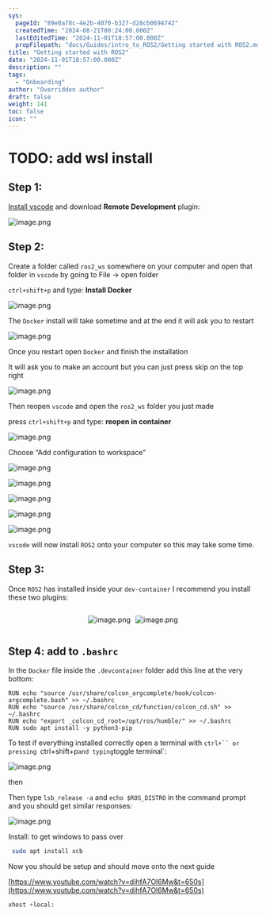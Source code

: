 ```yaml
---
sys:
  pageId: "89e0a78c-4e2b-4070-b327-d28cb0694742"
  createdTime: "2024-08-21T00:24:00.000Z"
  lastEditedTime: "2024-11-01T18:57:00.000Z"
  propFilepath: "docs/Guides/intro_to_ROS2/Getting started with ROS2.md"
title: "Getting started with ROS2"
date: "2024-11-01T18:57:00.000Z"
description: ""
tags:
  - "Onboarding"
author: "Overridden author"
draft: false
weight: 141
toc: false
icon: ""
---
```


# TODO: add wsl install

## Step 1:

[Install vscode](https://code.visualstudio.com/download) and download **Remote Development** plugin:

![image.png](https://prod-files-secure.s3.us-west-2.amazonaws.com/d518164a-d88e-44d1-a4ee-3adb3bd8bce0/efb52993-1881-4a40-b95e-6f020334f022/image.png?X-Amz-Algorithm=AWS4-HMAC-SHA256&X-Amz-Content-Sha256=UNSIGNED-PAYLOAD&X-Amz-Credential=ASIAZI2LB46676AOFYMM%2F20250303%2Fus-west-2%2Fs3%2Faws4_request&X-Amz-Date=20250303T081204Z&X-Amz-Expires=3600&X-Amz-Security-Token=IQoJb3JpZ2luX2VjEJf%2F%2F%2F%2F%2F%2F%2F%2F%2F%2FwEaCXVzLXdlc3QtMiJHMEUCIQCHxOS3X3OPRhvSf4V5kPk8vtHsmzXFFhf96PBIuEC7nAIgNwCzIPHLmZTzwkGFO3OIVygI%2FDBs4U6hUJYmVTYQLVAqiAQI0P%2F%2F%2F%2F%2F%2F%2F%2F%2F%2FARAAGgw2Mzc0MjMxODM4MDUiDE0UllZ80q6iOpdBMyrcA3BZc5lh3i84%2FN3QBqmgFk%2BwyD1F%2Bjocef0F%2FlBmab4thGI0ZDXxk2FAwcUkNRiiotjlNS3D18bUhsEDAdbisyLYdx4IVTjjgk0UrRZ5sFeld0Y%2FYXg13TgeWjlqPTUPW%2FE%2F9UTN6CXPZZU4PXpetHxKd8totFuDyI5PvZB%2FY5%2BPy5T11ZgXUuniSJD1NB7Wq%2BcCo75tUZkpoQYendUGJlHrYV8x9zuWPJrhazIJdrv8aHVDn%2FKjTKxx9u6fIb0cKoP1hAeqHACTmALDxau5nE13RTsbvTdaPVQJm0DDerRSFhi0g%2F%2BjAluZkXKMOWBSgadUr3MXdfjefeEnnq1gJdAgi0Ia6q88DPmiNCTPs7AQ%2FMQADJ1Wa48CLo3wON%2Fj%2F3ST93ua1Ef%2BS6l9XeMtHmPEu8Fe8EIZG%2BDUePsLQhYYexkf9%2FV5pQJIE3FW6JTvVLjZURL99Y94I5veZV7UbxPqLozac5X0vz9tvyd3lSbzA%2BclHjKzx24gje6dJ%2FVQMf2llFXqSORczDXR71%2B2Jfz0bk9UvnevNlOt0ffi4iTlbBQvc8JEpCgPxcVKOJuR1%2FTPoKqc1EJK5KH%2BNnzEj7IWRrpoKRp9fyK3l7G2%2ByXBhLSn3Ho62%2FodzChfMI6Xlb4GOqUBzZHcoE5d8HT11H0rUyLRZgkNgWDFWcCD7weKKVYRQs%2FuaprUpVb152%2FpAs7FObvBdDfxAG2brNIn%2Baz8LW6e1Z8WOJ%2FcsU4b8Ls%2FvvEQfcKimwyXUkTV89WtYKCaziUJx8st5qjaS%2BYBrshkbq%2BfFRQ1ay5ph5mOHc5MGdtK7tZYbDmnXBXyOFQ35P6q9BgTCPsZLqN7zISzh05qoLl7Bo2dIp%2Bs&X-Amz-Signature=49d72f3f4198f56a71917885a6cace1190241cf16dcd261b1b40cdd82e111a52&X-Amz-SignedHeaders=host&x-id=GetObject)

## Step 2:

Create a folder called `ros2_ws` somewhere on your computer and open that folder in `vscode` by going to File → open folder 

`ctrl+shift+p` and type: **Install Docker**

![image.png](https://prod-files-secure.s3.us-west-2.amazonaws.com/d518164a-d88e-44d1-a4ee-3adb3bd8bce0/2269dc0e-1cd5-47ff-bceb-c04ad9b2eab0/image.png?X-Amz-Algorithm=AWS4-HMAC-SHA256&X-Amz-Content-Sha256=UNSIGNED-PAYLOAD&X-Amz-Credential=ASIAZI2LB46676AOFYMM%2F20250303%2Fus-west-2%2Fs3%2Faws4_request&X-Amz-Date=20250303T081204Z&X-Amz-Expires=3600&X-Amz-Security-Token=IQoJb3JpZ2luX2VjEJf%2F%2F%2F%2F%2F%2F%2F%2F%2F%2FwEaCXVzLXdlc3QtMiJHMEUCIQCHxOS3X3OPRhvSf4V5kPk8vtHsmzXFFhf96PBIuEC7nAIgNwCzIPHLmZTzwkGFO3OIVygI%2FDBs4U6hUJYmVTYQLVAqiAQI0P%2F%2F%2F%2F%2F%2F%2F%2F%2F%2FARAAGgw2Mzc0MjMxODM4MDUiDE0UllZ80q6iOpdBMyrcA3BZc5lh3i84%2FN3QBqmgFk%2BwyD1F%2Bjocef0F%2FlBmab4thGI0ZDXxk2FAwcUkNRiiotjlNS3D18bUhsEDAdbisyLYdx4IVTjjgk0UrRZ5sFeld0Y%2FYXg13TgeWjlqPTUPW%2FE%2F9UTN6CXPZZU4PXpetHxKd8totFuDyI5PvZB%2FY5%2BPy5T11ZgXUuniSJD1NB7Wq%2BcCo75tUZkpoQYendUGJlHrYV8x9zuWPJrhazIJdrv8aHVDn%2FKjTKxx9u6fIb0cKoP1hAeqHACTmALDxau5nE13RTsbvTdaPVQJm0DDerRSFhi0g%2F%2BjAluZkXKMOWBSgadUr3MXdfjefeEnnq1gJdAgi0Ia6q88DPmiNCTPs7AQ%2FMQADJ1Wa48CLo3wON%2Fj%2F3ST93ua1Ef%2BS6l9XeMtHmPEu8Fe8EIZG%2BDUePsLQhYYexkf9%2FV5pQJIE3FW6JTvVLjZURL99Y94I5veZV7UbxPqLozac5X0vz9tvyd3lSbzA%2BclHjKzx24gje6dJ%2FVQMf2llFXqSORczDXR71%2B2Jfz0bk9UvnevNlOt0ffi4iTlbBQvc8JEpCgPxcVKOJuR1%2FTPoKqc1EJK5KH%2BNnzEj7IWRrpoKRp9fyK3l7G2%2ByXBhLSn3Ho62%2FodzChfMI6Xlb4GOqUBzZHcoE5d8HT11H0rUyLRZgkNgWDFWcCD7weKKVYRQs%2FuaprUpVb152%2FpAs7FObvBdDfxAG2brNIn%2Baz8LW6e1Z8WOJ%2FcsU4b8Ls%2FvvEQfcKimwyXUkTV89WtYKCaziUJx8st5qjaS%2BYBrshkbq%2BfFRQ1ay5ph5mOHc5MGdtK7tZYbDmnXBXyOFQ35P6q9BgTCPsZLqN7zISzh05qoLl7Bo2dIp%2Bs&X-Amz-Signature=514081a649d7da13ddf7aa83fd135bdcf742582d99890f69195057f6c34104a0&X-Amz-SignedHeaders=host&x-id=GetObject)

The `Docker` install will take sometime and at the end it will ask you to restart

![image.png](https://prod-files-secure.s3.us-west-2.amazonaws.com/d518164a-d88e-44d1-a4ee-3adb3bd8bce0/ed233f78-be33-4b1f-b89c-9c346c0e961e/image.png?X-Amz-Algorithm=AWS4-HMAC-SHA256&X-Amz-Content-Sha256=UNSIGNED-PAYLOAD&X-Amz-Credential=ASIAZI2LB46676AOFYMM%2F20250303%2Fus-west-2%2Fs3%2Faws4_request&X-Amz-Date=20250303T081204Z&X-Amz-Expires=3600&X-Amz-Security-Token=IQoJb3JpZ2luX2VjEJf%2F%2F%2F%2F%2F%2F%2F%2F%2F%2FwEaCXVzLXdlc3QtMiJHMEUCIQCHxOS3X3OPRhvSf4V5kPk8vtHsmzXFFhf96PBIuEC7nAIgNwCzIPHLmZTzwkGFO3OIVygI%2FDBs4U6hUJYmVTYQLVAqiAQI0P%2F%2F%2F%2F%2F%2F%2F%2F%2F%2FARAAGgw2Mzc0MjMxODM4MDUiDE0UllZ80q6iOpdBMyrcA3BZc5lh3i84%2FN3QBqmgFk%2BwyD1F%2Bjocef0F%2FlBmab4thGI0ZDXxk2FAwcUkNRiiotjlNS3D18bUhsEDAdbisyLYdx4IVTjjgk0UrRZ5sFeld0Y%2FYXg13TgeWjlqPTUPW%2FE%2F9UTN6CXPZZU4PXpetHxKd8totFuDyI5PvZB%2FY5%2BPy5T11ZgXUuniSJD1NB7Wq%2BcCo75tUZkpoQYendUGJlHrYV8x9zuWPJrhazIJdrv8aHVDn%2FKjTKxx9u6fIb0cKoP1hAeqHACTmALDxau5nE13RTsbvTdaPVQJm0DDerRSFhi0g%2F%2BjAluZkXKMOWBSgadUr3MXdfjefeEnnq1gJdAgi0Ia6q88DPmiNCTPs7AQ%2FMQADJ1Wa48CLo3wON%2Fj%2F3ST93ua1Ef%2BS6l9XeMtHmPEu8Fe8EIZG%2BDUePsLQhYYexkf9%2FV5pQJIE3FW6JTvVLjZURL99Y94I5veZV7UbxPqLozac5X0vz9tvyd3lSbzA%2BclHjKzx24gje6dJ%2FVQMf2llFXqSORczDXR71%2B2Jfz0bk9UvnevNlOt0ffi4iTlbBQvc8JEpCgPxcVKOJuR1%2FTPoKqc1EJK5KH%2BNnzEj7IWRrpoKRp9fyK3l7G2%2ByXBhLSn3Ho62%2FodzChfMI6Xlb4GOqUBzZHcoE5d8HT11H0rUyLRZgkNgWDFWcCD7weKKVYRQs%2FuaprUpVb152%2FpAs7FObvBdDfxAG2brNIn%2Baz8LW6e1Z8WOJ%2FcsU4b8Ls%2FvvEQfcKimwyXUkTV89WtYKCaziUJx8st5qjaS%2BYBrshkbq%2BfFRQ1ay5ph5mOHc5MGdtK7tZYbDmnXBXyOFQ35P6q9BgTCPsZLqN7zISzh05qoLl7Bo2dIp%2Bs&X-Amz-Signature=94f06f2e3c9c3d6f9a2e550b4685f41511936fafcf27d958527c8c743f40eb73&X-Amz-SignedHeaders=host&x-id=GetObject)

Once you restart open `Docker` and finish the installation

It will ask you to make an account but you can just press skip on the top right

![image.png](https://prod-files-secure.s3.us-west-2.amazonaws.com/d518164a-d88e-44d1-a4ee-3adb3bd8bce0/21010ad9-1659-4fd9-9f59-9932a09b2a3d/image.png?X-Amz-Algorithm=AWS4-HMAC-SHA256&X-Amz-Content-Sha256=UNSIGNED-PAYLOAD&X-Amz-Credential=ASIAZI2LB46676AOFYMM%2F20250303%2Fus-west-2%2Fs3%2Faws4_request&X-Amz-Date=20250303T081204Z&X-Amz-Expires=3600&X-Amz-Security-Token=IQoJb3JpZ2luX2VjEJf%2F%2F%2F%2F%2F%2F%2F%2F%2F%2FwEaCXVzLXdlc3QtMiJHMEUCIQCHxOS3X3OPRhvSf4V5kPk8vtHsmzXFFhf96PBIuEC7nAIgNwCzIPHLmZTzwkGFO3OIVygI%2FDBs4U6hUJYmVTYQLVAqiAQI0P%2F%2F%2F%2F%2F%2F%2F%2F%2F%2FARAAGgw2Mzc0MjMxODM4MDUiDE0UllZ80q6iOpdBMyrcA3BZc5lh3i84%2FN3QBqmgFk%2BwyD1F%2Bjocef0F%2FlBmab4thGI0ZDXxk2FAwcUkNRiiotjlNS3D18bUhsEDAdbisyLYdx4IVTjjgk0UrRZ5sFeld0Y%2FYXg13TgeWjlqPTUPW%2FE%2F9UTN6CXPZZU4PXpetHxKd8totFuDyI5PvZB%2FY5%2BPy5T11ZgXUuniSJD1NB7Wq%2BcCo75tUZkpoQYendUGJlHrYV8x9zuWPJrhazIJdrv8aHVDn%2FKjTKxx9u6fIb0cKoP1hAeqHACTmALDxau5nE13RTsbvTdaPVQJm0DDerRSFhi0g%2F%2BjAluZkXKMOWBSgadUr3MXdfjefeEnnq1gJdAgi0Ia6q88DPmiNCTPs7AQ%2FMQADJ1Wa48CLo3wON%2Fj%2F3ST93ua1Ef%2BS6l9XeMtHmPEu8Fe8EIZG%2BDUePsLQhYYexkf9%2FV5pQJIE3FW6JTvVLjZURL99Y94I5veZV7UbxPqLozac5X0vz9tvyd3lSbzA%2BclHjKzx24gje6dJ%2FVQMf2llFXqSORczDXR71%2B2Jfz0bk9UvnevNlOt0ffi4iTlbBQvc8JEpCgPxcVKOJuR1%2FTPoKqc1EJK5KH%2BNnzEj7IWRrpoKRp9fyK3l7G2%2ByXBhLSn3Ho62%2FodzChfMI6Xlb4GOqUBzZHcoE5d8HT11H0rUyLRZgkNgWDFWcCD7weKKVYRQs%2FuaprUpVb152%2FpAs7FObvBdDfxAG2brNIn%2Baz8LW6e1Z8WOJ%2FcsU4b8Ls%2FvvEQfcKimwyXUkTV89WtYKCaziUJx8st5qjaS%2BYBrshkbq%2BfFRQ1ay5ph5mOHc5MGdtK7tZYbDmnXBXyOFQ35P6q9BgTCPsZLqN7zISzh05qoLl7Bo2dIp%2Bs&X-Amz-Signature=35ac1df5fe263597b82556d4665412415d12aedc8eaeedfec62e6f4695d5ff39&X-Amz-SignedHeaders=host&x-id=GetObject)

Then reopen `vscode` and open the `ros2_ws` folder you just made

press `ctrl+shift+p` and type: **reopen in container**

![image.png](https://prod-files-secure.s3.us-west-2.amazonaws.com/d518164a-d88e-44d1-a4ee-3adb3bd8bce0/4e93b8c2-41ad-488c-8095-c74205196118/image.png?X-Amz-Algorithm=AWS4-HMAC-SHA256&X-Amz-Content-Sha256=UNSIGNED-PAYLOAD&X-Amz-Credential=ASIAZI2LB46676AOFYMM%2F20250303%2Fus-west-2%2Fs3%2Faws4_request&X-Amz-Date=20250303T081204Z&X-Amz-Expires=3600&X-Amz-Security-Token=IQoJb3JpZ2luX2VjEJf%2F%2F%2F%2F%2F%2F%2F%2F%2F%2FwEaCXVzLXdlc3QtMiJHMEUCIQCHxOS3X3OPRhvSf4V5kPk8vtHsmzXFFhf96PBIuEC7nAIgNwCzIPHLmZTzwkGFO3OIVygI%2FDBs4U6hUJYmVTYQLVAqiAQI0P%2F%2F%2F%2F%2F%2F%2F%2F%2F%2FARAAGgw2Mzc0MjMxODM4MDUiDE0UllZ80q6iOpdBMyrcA3BZc5lh3i84%2FN3QBqmgFk%2BwyD1F%2Bjocef0F%2FlBmab4thGI0ZDXxk2FAwcUkNRiiotjlNS3D18bUhsEDAdbisyLYdx4IVTjjgk0UrRZ5sFeld0Y%2FYXg13TgeWjlqPTUPW%2FE%2F9UTN6CXPZZU4PXpetHxKd8totFuDyI5PvZB%2FY5%2BPy5T11ZgXUuniSJD1NB7Wq%2BcCo75tUZkpoQYendUGJlHrYV8x9zuWPJrhazIJdrv8aHVDn%2FKjTKxx9u6fIb0cKoP1hAeqHACTmALDxau5nE13RTsbvTdaPVQJm0DDerRSFhi0g%2F%2BjAluZkXKMOWBSgadUr3MXdfjefeEnnq1gJdAgi0Ia6q88DPmiNCTPs7AQ%2FMQADJ1Wa48CLo3wON%2Fj%2F3ST93ua1Ef%2BS6l9XeMtHmPEu8Fe8EIZG%2BDUePsLQhYYexkf9%2FV5pQJIE3FW6JTvVLjZURL99Y94I5veZV7UbxPqLozac5X0vz9tvyd3lSbzA%2BclHjKzx24gje6dJ%2FVQMf2llFXqSORczDXR71%2B2Jfz0bk9UvnevNlOt0ffi4iTlbBQvc8JEpCgPxcVKOJuR1%2FTPoKqc1EJK5KH%2BNnzEj7IWRrpoKRp9fyK3l7G2%2ByXBhLSn3Ho62%2FodzChfMI6Xlb4GOqUBzZHcoE5d8HT11H0rUyLRZgkNgWDFWcCD7weKKVYRQs%2FuaprUpVb152%2FpAs7FObvBdDfxAG2brNIn%2Baz8LW6e1Z8WOJ%2FcsU4b8Ls%2FvvEQfcKimwyXUkTV89WtYKCaziUJx8st5qjaS%2BYBrshkbq%2BfFRQ1ay5ph5mOHc5MGdtK7tZYbDmnXBXyOFQ35P6q9BgTCPsZLqN7zISzh05qoLl7Bo2dIp%2Bs&X-Amz-Signature=3d7d555c29e3be97de6fee42acb121976646b6caa09fe4a2e6be5f835f17b5f2&X-Amz-SignedHeaders=host&x-id=GetObject)

Choose “Add configuration to workspace”

![image.png](https://prod-files-secure.s3.us-west-2.amazonaws.com/d518164a-d88e-44d1-a4ee-3adb3bd8bce0/9560b282-5060-4989-ba37-97e7b2c22476/image.png?X-Amz-Algorithm=AWS4-HMAC-SHA256&X-Amz-Content-Sha256=UNSIGNED-PAYLOAD&X-Amz-Credential=ASIAZI2LB46676AOFYMM%2F20250303%2Fus-west-2%2Fs3%2Faws4_request&X-Amz-Date=20250303T081204Z&X-Amz-Expires=3600&X-Amz-Security-Token=IQoJb3JpZ2luX2VjEJf%2F%2F%2F%2F%2F%2F%2F%2F%2F%2FwEaCXVzLXdlc3QtMiJHMEUCIQCHxOS3X3OPRhvSf4V5kPk8vtHsmzXFFhf96PBIuEC7nAIgNwCzIPHLmZTzwkGFO3OIVygI%2FDBs4U6hUJYmVTYQLVAqiAQI0P%2F%2F%2F%2F%2F%2F%2F%2F%2F%2FARAAGgw2Mzc0MjMxODM4MDUiDE0UllZ80q6iOpdBMyrcA3BZc5lh3i84%2FN3QBqmgFk%2BwyD1F%2Bjocef0F%2FlBmab4thGI0ZDXxk2FAwcUkNRiiotjlNS3D18bUhsEDAdbisyLYdx4IVTjjgk0UrRZ5sFeld0Y%2FYXg13TgeWjlqPTUPW%2FE%2F9UTN6CXPZZU4PXpetHxKd8totFuDyI5PvZB%2FY5%2BPy5T11ZgXUuniSJD1NB7Wq%2BcCo75tUZkpoQYendUGJlHrYV8x9zuWPJrhazIJdrv8aHVDn%2FKjTKxx9u6fIb0cKoP1hAeqHACTmALDxau5nE13RTsbvTdaPVQJm0DDerRSFhi0g%2F%2BjAluZkXKMOWBSgadUr3MXdfjefeEnnq1gJdAgi0Ia6q88DPmiNCTPs7AQ%2FMQADJ1Wa48CLo3wON%2Fj%2F3ST93ua1Ef%2BS6l9XeMtHmPEu8Fe8EIZG%2BDUePsLQhYYexkf9%2FV5pQJIE3FW6JTvVLjZURL99Y94I5veZV7UbxPqLozac5X0vz9tvyd3lSbzA%2BclHjKzx24gje6dJ%2FVQMf2llFXqSORczDXR71%2B2Jfz0bk9UvnevNlOt0ffi4iTlbBQvc8JEpCgPxcVKOJuR1%2FTPoKqc1EJK5KH%2BNnzEj7IWRrpoKRp9fyK3l7G2%2ByXBhLSn3Ho62%2FodzChfMI6Xlb4GOqUBzZHcoE5d8HT11H0rUyLRZgkNgWDFWcCD7weKKVYRQs%2FuaprUpVb152%2FpAs7FObvBdDfxAG2brNIn%2Baz8LW6e1Z8WOJ%2FcsU4b8Ls%2FvvEQfcKimwyXUkTV89WtYKCaziUJx8st5qjaS%2BYBrshkbq%2BfFRQ1ay5ph5mOHc5MGdtK7tZYbDmnXBXyOFQ35P6q9BgTCPsZLqN7zISzh05qoLl7Bo2dIp%2Bs&X-Amz-Signature=540828bbb0c4ceb544fcaef81a18d6e5db41e6ff35138001459bb5ef78cedb1d&X-Amz-SignedHeaders=host&x-id=GetObject)

![image.png](https://prod-files-secure.s3.us-west-2.amazonaws.com/d518164a-d88e-44d1-a4ee-3adb3bd8bce0/2ee63f81-886b-48e8-a553-dc6e5eac99e4/image.png?X-Amz-Algorithm=AWS4-HMAC-SHA256&X-Amz-Content-Sha256=UNSIGNED-PAYLOAD&X-Amz-Credential=ASIAZI2LB46676AOFYMM%2F20250303%2Fus-west-2%2Fs3%2Faws4_request&X-Amz-Date=20250303T081204Z&X-Amz-Expires=3600&X-Amz-Security-Token=IQoJb3JpZ2luX2VjEJf%2F%2F%2F%2F%2F%2F%2F%2F%2F%2FwEaCXVzLXdlc3QtMiJHMEUCIQCHxOS3X3OPRhvSf4V5kPk8vtHsmzXFFhf96PBIuEC7nAIgNwCzIPHLmZTzwkGFO3OIVygI%2FDBs4U6hUJYmVTYQLVAqiAQI0P%2F%2F%2F%2F%2F%2F%2F%2F%2F%2FARAAGgw2Mzc0MjMxODM4MDUiDE0UllZ80q6iOpdBMyrcA3BZc5lh3i84%2FN3QBqmgFk%2BwyD1F%2Bjocef0F%2FlBmab4thGI0ZDXxk2FAwcUkNRiiotjlNS3D18bUhsEDAdbisyLYdx4IVTjjgk0UrRZ5sFeld0Y%2FYXg13TgeWjlqPTUPW%2FE%2F9UTN6CXPZZU4PXpetHxKd8totFuDyI5PvZB%2FY5%2BPy5T11ZgXUuniSJD1NB7Wq%2BcCo75tUZkpoQYendUGJlHrYV8x9zuWPJrhazIJdrv8aHVDn%2FKjTKxx9u6fIb0cKoP1hAeqHACTmALDxau5nE13RTsbvTdaPVQJm0DDerRSFhi0g%2F%2BjAluZkXKMOWBSgadUr3MXdfjefeEnnq1gJdAgi0Ia6q88DPmiNCTPs7AQ%2FMQADJ1Wa48CLo3wON%2Fj%2F3ST93ua1Ef%2BS6l9XeMtHmPEu8Fe8EIZG%2BDUePsLQhYYexkf9%2FV5pQJIE3FW6JTvVLjZURL99Y94I5veZV7UbxPqLozac5X0vz9tvyd3lSbzA%2BclHjKzx24gje6dJ%2FVQMf2llFXqSORczDXR71%2B2Jfz0bk9UvnevNlOt0ffi4iTlbBQvc8JEpCgPxcVKOJuR1%2FTPoKqc1EJK5KH%2BNnzEj7IWRrpoKRp9fyK3l7G2%2ByXBhLSn3Ho62%2FodzChfMI6Xlb4GOqUBzZHcoE5d8HT11H0rUyLRZgkNgWDFWcCD7weKKVYRQs%2FuaprUpVb152%2FpAs7FObvBdDfxAG2brNIn%2Baz8LW6e1Z8WOJ%2FcsU4b8Ls%2FvvEQfcKimwyXUkTV89WtYKCaziUJx8st5qjaS%2BYBrshkbq%2BfFRQ1ay5ph5mOHc5MGdtK7tZYbDmnXBXyOFQ35P6q9BgTCPsZLqN7zISzh05qoLl7Bo2dIp%2Bs&X-Amz-Signature=01c3029255a051decd3951aa0348b6d51b35806fb9d769228ca0bdfc7e95af6f&X-Amz-SignedHeaders=host&x-id=GetObject)

![image.png](https://prod-files-secure.s3.us-west-2.amazonaws.com/d518164a-d88e-44d1-a4ee-3adb3bd8bce0/ae1580b2-b048-407e-aed9-b584224a7a04/image.png?X-Amz-Algorithm=AWS4-HMAC-SHA256&X-Amz-Content-Sha256=UNSIGNED-PAYLOAD&X-Amz-Credential=ASIAZI2LB46676AOFYMM%2F20250303%2Fus-west-2%2Fs3%2Faws4_request&X-Amz-Date=20250303T081204Z&X-Amz-Expires=3600&X-Amz-Security-Token=IQoJb3JpZ2luX2VjEJf%2F%2F%2F%2F%2F%2F%2F%2F%2F%2FwEaCXVzLXdlc3QtMiJHMEUCIQCHxOS3X3OPRhvSf4V5kPk8vtHsmzXFFhf96PBIuEC7nAIgNwCzIPHLmZTzwkGFO3OIVygI%2FDBs4U6hUJYmVTYQLVAqiAQI0P%2F%2F%2F%2F%2F%2F%2F%2F%2F%2FARAAGgw2Mzc0MjMxODM4MDUiDE0UllZ80q6iOpdBMyrcA3BZc5lh3i84%2FN3QBqmgFk%2BwyD1F%2Bjocef0F%2FlBmab4thGI0ZDXxk2FAwcUkNRiiotjlNS3D18bUhsEDAdbisyLYdx4IVTjjgk0UrRZ5sFeld0Y%2FYXg13TgeWjlqPTUPW%2FE%2F9UTN6CXPZZU4PXpetHxKd8totFuDyI5PvZB%2FY5%2BPy5T11ZgXUuniSJD1NB7Wq%2BcCo75tUZkpoQYendUGJlHrYV8x9zuWPJrhazIJdrv8aHVDn%2FKjTKxx9u6fIb0cKoP1hAeqHACTmALDxau5nE13RTsbvTdaPVQJm0DDerRSFhi0g%2F%2BjAluZkXKMOWBSgadUr3MXdfjefeEnnq1gJdAgi0Ia6q88DPmiNCTPs7AQ%2FMQADJ1Wa48CLo3wON%2Fj%2F3ST93ua1Ef%2BS6l9XeMtHmPEu8Fe8EIZG%2BDUePsLQhYYexkf9%2FV5pQJIE3FW6JTvVLjZURL99Y94I5veZV7UbxPqLozac5X0vz9tvyd3lSbzA%2BclHjKzx24gje6dJ%2FVQMf2llFXqSORczDXR71%2B2Jfz0bk9UvnevNlOt0ffi4iTlbBQvc8JEpCgPxcVKOJuR1%2FTPoKqc1EJK5KH%2BNnzEj7IWRrpoKRp9fyK3l7G2%2ByXBhLSn3Ho62%2FodzChfMI6Xlb4GOqUBzZHcoE5d8HT11H0rUyLRZgkNgWDFWcCD7weKKVYRQs%2FuaprUpVb152%2FpAs7FObvBdDfxAG2brNIn%2Baz8LW6e1Z8WOJ%2FcsU4b8Ls%2FvvEQfcKimwyXUkTV89WtYKCaziUJx8st5qjaS%2BYBrshkbq%2BfFRQ1ay5ph5mOHc5MGdtK7tZYbDmnXBXyOFQ35P6q9BgTCPsZLqN7zISzh05qoLl7Bo2dIp%2Bs&X-Amz-Signature=8d7a387fc49775589ff54c2395644564571ab4aa05f3f085006de191d2dc5fb7&X-Amz-SignedHeaders=host&x-id=GetObject)

![image.png](https://prod-files-secure.s3.us-west-2.amazonaws.com/d518164a-d88e-44d1-a4ee-3adb3bd8bce0/53255b28-f75e-430f-b9e3-c0ac8577e42b/image.png?X-Amz-Algorithm=AWS4-HMAC-SHA256&X-Amz-Content-Sha256=UNSIGNED-PAYLOAD&X-Amz-Credential=ASIAZI2LB46676AOFYMM%2F20250303%2Fus-west-2%2Fs3%2Faws4_request&X-Amz-Date=20250303T081204Z&X-Amz-Expires=3600&X-Amz-Security-Token=IQoJb3JpZ2luX2VjEJf%2F%2F%2F%2F%2F%2F%2F%2F%2F%2FwEaCXVzLXdlc3QtMiJHMEUCIQCHxOS3X3OPRhvSf4V5kPk8vtHsmzXFFhf96PBIuEC7nAIgNwCzIPHLmZTzwkGFO3OIVygI%2FDBs4U6hUJYmVTYQLVAqiAQI0P%2F%2F%2F%2F%2F%2F%2F%2F%2F%2FARAAGgw2Mzc0MjMxODM4MDUiDE0UllZ80q6iOpdBMyrcA3BZc5lh3i84%2FN3QBqmgFk%2BwyD1F%2Bjocef0F%2FlBmab4thGI0ZDXxk2FAwcUkNRiiotjlNS3D18bUhsEDAdbisyLYdx4IVTjjgk0UrRZ5sFeld0Y%2FYXg13TgeWjlqPTUPW%2FE%2F9UTN6CXPZZU4PXpetHxKd8totFuDyI5PvZB%2FY5%2BPy5T11ZgXUuniSJD1NB7Wq%2BcCo75tUZkpoQYendUGJlHrYV8x9zuWPJrhazIJdrv8aHVDn%2FKjTKxx9u6fIb0cKoP1hAeqHACTmALDxau5nE13RTsbvTdaPVQJm0DDerRSFhi0g%2F%2BjAluZkXKMOWBSgadUr3MXdfjefeEnnq1gJdAgi0Ia6q88DPmiNCTPs7AQ%2FMQADJ1Wa48CLo3wON%2Fj%2F3ST93ua1Ef%2BS6l9XeMtHmPEu8Fe8EIZG%2BDUePsLQhYYexkf9%2FV5pQJIE3FW6JTvVLjZURL99Y94I5veZV7UbxPqLozac5X0vz9tvyd3lSbzA%2BclHjKzx24gje6dJ%2FVQMf2llFXqSORczDXR71%2B2Jfz0bk9UvnevNlOt0ffi4iTlbBQvc8JEpCgPxcVKOJuR1%2FTPoKqc1EJK5KH%2BNnzEj7IWRrpoKRp9fyK3l7G2%2ByXBhLSn3Ho62%2FodzChfMI6Xlb4GOqUBzZHcoE5d8HT11H0rUyLRZgkNgWDFWcCD7weKKVYRQs%2FuaprUpVb152%2FpAs7FObvBdDfxAG2brNIn%2Baz8LW6e1Z8WOJ%2FcsU4b8Ls%2FvvEQfcKimwyXUkTV89WtYKCaziUJx8st5qjaS%2BYBrshkbq%2BfFRQ1ay5ph5mOHc5MGdtK7tZYbDmnXBXyOFQ35P6q9BgTCPsZLqN7zISzh05qoLl7Bo2dIp%2Bs&X-Amz-Signature=f2ab0aeef7ae58788c8f6f42988ab2b994d0cb3080988b9d3f08028931426cfc&X-Amz-SignedHeaders=host&x-id=GetObject)

![image.png](https://prod-files-secure.s3.us-west-2.amazonaws.com/d518164a-d88e-44d1-a4ee-3adb3bd8bce0/7c562767-5af9-4ffb-97d1-327bcdf4ee00/image.png?X-Amz-Algorithm=AWS4-HMAC-SHA256&X-Amz-Content-Sha256=UNSIGNED-PAYLOAD&X-Amz-Credential=ASIAZI2LB46676AOFYMM%2F20250303%2Fus-west-2%2Fs3%2Faws4_request&X-Amz-Date=20250303T081204Z&X-Amz-Expires=3600&X-Amz-Security-Token=IQoJb3JpZ2luX2VjEJf%2F%2F%2F%2F%2F%2F%2F%2F%2F%2FwEaCXVzLXdlc3QtMiJHMEUCIQCHxOS3X3OPRhvSf4V5kPk8vtHsmzXFFhf96PBIuEC7nAIgNwCzIPHLmZTzwkGFO3OIVygI%2FDBs4U6hUJYmVTYQLVAqiAQI0P%2F%2F%2F%2F%2F%2F%2F%2F%2F%2FARAAGgw2Mzc0MjMxODM4MDUiDE0UllZ80q6iOpdBMyrcA3BZc5lh3i84%2FN3QBqmgFk%2BwyD1F%2Bjocef0F%2FlBmab4thGI0ZDXxk2FAwcUkNRiiotjlNS3D18bUhsEDAdbisyLYdx4IVTjjgk0UrRZ5sFeld0Y%2FYXg13TgeWjlqPTUPW%2FE%2F9UTN6CXPZZU4PXpetHxKd8totFuDyI5PvZB%2FY5%2BPy5T11ZgXUuniSJD1NB7Wq%2BcCo75tUZkpoQYendUGJlHrYV8x9zuWPJrhazIJdrv8aHVDn%2FKjTKxx9u6fIb0cKoP1hAeqHACTmALDxau5nE13RTsbvTdaPVQJm0DDerRSFhi0g%2F%2BjAluZkXKMOWBSgadUr3MXdfjefeEnnq1gJdAgi0Ia6q88DPmiNCTPs7AQ%2FMQADJ1Wa48CLo3wON%2Fj%2F3ST93ua1Ef%2BS6l9XeMtHmPEu8Fe8EIZG%2BDUePsLQhYYexkf9%2FV5pQJIE3FW6JTvVLjZURL99Y94I5veZV7UbxPqLozac5X0vz9tvyd3lSbzA%2BclHjKzx24gje6dJ%2FVQMf2llFXqSORczDXR71%2B2Jfz0bk9UvnevNlOt0ffi4iTlbBQvc8JEpCgPxcVKOJuR1%2FTPoKqc1EJK5KH%2BNnzEj7IWRrpoKRp9fyK3l7G2%2ByXBhLSn3Ho62%2FodzChfMI6Xlb4GOqUBzZHcoE5d8HT11H0rUyLRZgkNgWDFWcCD7weKKVYRQs%2FuaprUpVb152%2FpAs7FObvBdDfxAG2brNIn%2Baz8LW6e1Z8WOJ%2FcsU4b8Ls%2FvvEQfcKimwyXUkTV89WtYKCaziUJx8st5qjaS%2BYBrshkbq%2BfFRQ1ay5ph5mOHc5MGdtK7tZYbDmnXBXyOFQ35P6q9BgTCPsZLqN7zISzh05qoLl7Bo2dIp%2Bs&X-Amz-Signature=11999882e29fdf909be73d382839a5e0e402daa5cd04271a71dbb3353aad0410&X-Amz-SignedHeaders=host&x-id=GetObject)

`vscode` will now install `ROS2` onto your computer so this may take some time.

## Step 3:

Once `ROS2` has installed inside your `dev-container` I recommend you install these two plugins:

<div style="display: flex;flex-direction: row; column-gap:10px; max-width: 630px;justify-content: center;">
<div>

![image.png](https://prod-files-secure.s3.us-west-2.amazonaws.com/d518164a-d88e-44d1-a4ee-3adb3bd8bce0/3fc3d550-5a54-4ba1-ba6b-faa01cdb7369/image.png?X-Amz-Algorithm=AWS4-HMAC-SHA256&X-Amz-Content-Sha256=UNSIGNED-PAYLOAD&X-Amz-Credential=ASIAZI2LB466ZSVFXJ45%2F20250303%2Fus-west-2%2Fs3%2Faws4_request&X-Amz-Date=20250303T081206Z&X-Amz-Expires=3600&X-Amz-Security-Token=IQoJb3JpZ2luX2VjEJf%2F%2F%2F%2F%2F%2F%2F%2F%2F%2FwEaCXVzLXdlc3QtMiJGMEQCIDbtN%2FOmKh%2BPKyoIJeIaJexPO%2BJUccxHvNA97wvz73bgAiA585oH843M6OqPkIWBz9Otzev7DnL%2BhEnNN%2BAut%2F64IyqIBAjQ%2F%2F%2F%2F%2F%2F%2F%2F%2F%2F8BEAAaDDYzNzQyMzE4MzgwNSIM3CP%2BMR9tBTFwKhDzKtwDcdb01rbH5l7AEKZKJ7y1swArlR6FzFMnzXeTx0R0sYJrvFWubNpUYVHnGRy05%2BoAkD0mhwnaCMCc%2F1JqdCfLcmbrtJ3d9bKRpIuhD2rCNgqaXehOkrXWC2q08BX7N4pN2EUFS6FP0rbSKjVYV%2FpMdJtKcBwfAFWzj3Ju7mpXHDREV53Z6cnzF%2Fl437sDu0HFbFGwWFdwLvLhJBZjm0%2FM7Cyx39%2BH63zx%2Blpy5TWDq4H2fiX23YACwjWo85R63%2BFNEUDPmlPhaLW8JFs2lotL8PGOJb3%2Fk0n32cWAtoBnC2aE7KA2jNruXkOTwO%2Fpy0cO7%2FdA0fML%2FQg%2B%2FaPb674UDqtJnQh9kTaCPHZoM2JDkIY9xCe7w1fR7PuNMUWQRMXM4IxjwWZp5Ege5I726ZDty5uj%2BuMKODH%2FcJzcaMENREDjfwb2MDiKibO3d0ZGhBqdZP3h83Eiu3Z25ODVJrpvvSn2yQo0jfKlUeDrm3Kz4ntnv%2F%2FRKiYqzUjxzhp9Gkvm2N9PIVilOuYmBmJ%2BpLX41udiynnlbEJBFblepBYXK%2B9bwg3hmPWXSoOrU1aQEj52%2FWt2qom4i2XaKwQVmAnyd3k%2F%2Fm3FloVjtf2j80KVUUvr2lR2OJmcQ9KuQXQw2JaVvgY6pgHYu1XZCLlD3ESgdffmefAqeZ7I8LgRMIDfEyg5lpI%2FMDoMg3Xafz9QhmLmNHb%2Ft9PPi%2BCqMEFBXnniy8i8E7UFZsgWa9cQJII5CdbkRvU%2FHzVtUP%2FqtASYCVx1WY%2BQoghocjCzRhaO4wi2YozV6Li6rrMz69O4h%2FG9k%2BKsGHxCXzWqgxck7oQb%2BG9XxXjkJ4mUuLbTeqDMGJot9Uf2sRPLybqpZufn&X-Amz-Signature=73a1646fbd45546b7bed86a1cd28773c400aabfa56a97c770411c441c2b51a92&X-Amz-SignedHeaders=host&x-id=GetObject)

</div>
<div>

![image.png](https://prod-files-secure.s3.us-west-2.amazonaws.com/d518164a-d88e-44d1-a4ee-3adb3bd8bce0/d994cc66-13c2-4093-a5a3-f84cf4601a82/image.png?X-Amz-Algorithm=AWS4-HMAC-SHA256&X-Amz-Content-Sha256=UNSIGNED-PAYLOAD&X-Amz-Credential=ASIAZI2LB466647XDEEK%2F20250303%2Fus-west-2%2Fs3%2Faws4_request&X-Amz-Date=20250303T081206Z&X-Amz-Expires=3600&X-Amz-Security-Token=IQoJb3JpZ2luX2VjEJf%2F%2F%2F%2F%2F%2F%2F%2F%2F%2FwEaCXVzLXdlc3QtMiJGMEQCIHvlFi2CTKtyH7U62Cg7ppATMBe6NhaXtspWosfLQfBBAiBUeRa0H%2FJSLMtYSRkriDTuqhV8j4Jr7SrBHxt5yzzNySqIBAjQ%2F%2F%2F%2F%2F%2F%2F%2F%2F%2F8BEAAaDDYzNzQyMzE4MzgwNSIMf%2FoyDb%2FX1GJWB5%2BIKtwDRPL%2FpRDpvTUn3AzSbtYU6mE8KvU8oOGeiICtyIz3UdKFY6HlK4TD8e0Pnp3vBuHrUq7c%2FXM9Ri9kaG%2FsgQHj8y8gN%2Fu0vsd%2Bd8aPmy4iqO%2BDQDeEvrZIN7D39Ui3q%2FMNBAWNEGz8b6b2l9axxmSBiOPNbymEJs8%2Bo2yamS6%2FnSCol3%2F%2FQPKa5UACUiJtLPNCc23urpHmDT1e56DzUduAWiLna5f%2BUUFN6ZFRdM4XcvT0v%2FOuKbp2jDT7rsLr8IHu1jHeJ0i4uLVNgdIPiOMGcWEuTQYbtGWILaBetN64AerMhZSbB3M0uok2NrYkrN%2B3mAdyoK6tpWSXNQrGeQJTIyic%2FSJt%2FYK1l6cQQDcQo1lzqleoR0lo0mu6Jnq%2FkjdGD25f8GmZ62QtX%2Fp2IoJuPPrX7R%2Fou0ADJeS5cEcxG3%2F5fu2%2BoT967KSOTFvXzWs9oxxCaHIBEb5bGlSp3MmONsp%2F0Q0hDlC5GbzVldkkyCjBi%2FBW1GmsTt%2FM5aCc1izznlfce6dO%2B8mkwNu%2BhEOg5wiBM0S8IQYuADkTXdAAOPmgk8VfSJDOsHvclt2vKjn1S%2F93%2Bf9fL%2FiFqhsVqhUXbyUuOZzZrrHLSeP9A%2BrlACoA6asO4XQMAPSV4bMw85aVvgY6pgHKOIUaqyF1CqMZfYQ%2FvyTNqQ3YDAMXIhOxl%2BzEjb7fAWQNpyevZE75EEeY4UEhHC45j30znIuKhYwEVkqwLzmCxsvJhS1eozVoL5FGVVHXsSNjQuqZSQgeX2SMQuIXhVtIyuejFkuektywje80ZJBGmgKc%2FjaBn9rF0Xhe1ZfMoLHL5NNxlKpqNkdRl62qLSpnCCUUBrDuBOh2GNzir6OEvxn7thSa&X-Amz-Signature=b173197ee2c983cf5a4bd07ebafdafd53dbb635242221ce4bda4ba08e428682f&X-Amz-SignedHeaders=host&x-id=GetObject)

</div>
</div>

## Step 4: add to `.bashrc`

In the `Docker` file inside the `.devcontainer` folder add this line at the very bottom: 

```docker
RUN echo "source /usr/share/colcon_argcomplete/hook/colcon-argcomplete.bash" >> ~/.bashrc
RUN echo "source /usr/share/colcon_cd/function/colcon_cd.sh" >> ~/.bashrc
RUN echo "export _colcon_cd_root=/opt/ros/humble/" >> ~/.bashrc
RUN sudo apt install -y python3-pip 
```

To test if everything installed correctly open a terminal with `ctrl+`` or pressing `ctrl+shift+p` and typing `toggle terminal`:

![image.png](https://prod-files-secure.s3.us-west-2.amazonaws.com/d518164a-d88e-44d1-a4ee-3adb3bd8bce0/6a4943d8-b04e-4c02-9a58-775f3384d1a5/image.png?X-Amz-Algorithm=AWS4-HMAC-SHA256&X-Amz-Content-Sha256=UNSIGNED-PAYLOAD&X-Amz-Credential=ASIAZI2LB46676AOFYMM%2F20250303%2Fus-west-2%2Fs3%2Faws4_request&X-Amz-Date=20250303T081204Z&X-Amz-Expires=3600&X-Amz-Security-Token=IQoJb3JpZ2luX2VjEJf%2F%2F%2F%2F%2F%2F%2F%2F%2F%2FwEaCXVzLXdlc3QtMiJHMEUCIQCHxOS3X3OPRhvSf4V5kPk8vtHsmzXFFhf96PBIuEC7nAIgNwCzIPHLmZTzwkGFO3OIVygI%2FDBs4U6hUJYmVTYQLVAqiAQI0P%2F%2F%2F%2F%2F%2F%2F%2F%2F%2FARAAGgw2Mzc0MjMxODM4MDUiDE0UllZ80q6iOpdBMyrcA3BZc5lh3i84%2FN3QBqmgFk%2BwyD1F%2Bjocef0F%2FlBmab4thGI0ZDXxk2FAwcUkNRiiotjlNS3D18bUhsEDAdbisyLYdx4IVTjjgk0UrRZ5sFeld0Y%2FYXg13TgeWjlqPTUPW%2FE%2F9UTN6CXPZZU4PXpetHxKd8totFuDyI5PvZB%2FY5%2BPy5T11ZgXUuniSJD1NB7Wq%2BcCo75tUZkpoQYendUGJlHrYV8x9zuWPJrhazIJdrv8aHVDn%2FKjTKxx9u6fIb0cKoP1hAeqHACTmALDxau5nE13RTsbvTdaPVQJm0DDerRSFhi0g%2F%2BjAluZkXKMOWBSgadUr3MXdfjefeEnnq1gJdAgi0Ia6q88DPmiNCTPs7AQ%2FMQADJ1Wa48CLo3wON%2Fj%2F3ST93ua1Ef%2BS6l9XeMtHmPEu8Fe8EIZG%2BDUePsLQhYYexkf9%2FV5pQJIE3FW6JTvVLjZURL99Y94I5veZV7UbxPqLozac5X0vz9tvyd3lSbzA%2BclHjKzx24gje6dJ%2FVQMf2llFXqSORczDXR71%2B2Jfz0bk9UvnevNlOt0ffi4iTlbBQvc8JEpCgPxcVKOJuR1%2FTPoKqc1EJK5KH%2BNnzEj7IWRrpoKRp9fyK3l7G2%2ByXBhLSn3Ho62%2FodzChfMI6Xlb4GOqUBzZHcoE5d8HT11H0rUyLRZgkNgWDFWcCD7weKKVYRQs%2FuaprUpVb152%2FpAs7FObvBdDfxAG2brNIn%2Baz8LW6e1Z8WOJ%2FcsU4b8Ls%2FvvEQfcKimwyXUkTV89WtYKCaziUJx8st5qjaS%2BYBrshkbq%2BfFRQ1ay5ph5mOHc5MGdtK7tZYbDmnXBXyOFQ35P6q9BgTCPsZLqN7zISzh05qoLl7Bo2dIp%2Bs&X-Amz-Signature=d1200def022bb1c59596c37d619a793f30daef4847b426a50e7d56e039159040&X-Amz-SignedHeaders=host&x-id=GetObject)

then 

Then type `lsb_release -a` and `echo $ROS_DISTRO` in the command prompt and you should get similar responses:

![image.png](https://prod-files-secure.s3.us-west-2.amazonaws.com/d518164a-d88e-44d1-a4ee-3adb3bd8bce0/3e635dec-a805-4e85-8b9e-d000e5b71a4e/image.png?X-Amz-Algorithm=AWS4-HMAC-SHA256&X-Amz-Content-Sha256=UNSIGNED-PAYLOAD&X-Amz-Credential=ASIAZI2LB46676AOFYMM%2F20250303%2Fus-west-2%2Fs3%2Faws4_request&X-Amz-Date=20250303T081204Z&X-Amz-Expires=3600&X-Amz-Security-Token=IQoJb3JpZ2luX2VjEJf%2F%2F%2F%2F%2F%2F%2F%2F%2F%2FwEaCXVzLXdlc3QtMiJHMEUCIQCHxOS3X3OPRhvSf4V5kPk8vtHsmzXFFhf96PBIuEC7nAIgNwCzIPHLmZTzwkGFO3OIVygI%2FDBs4U6hUJYmVTYQLVAqiAQI0P%2F%2F%2F%2F%2F%2F%2F%2F%2F%2FARAAGgw2Mzc0MjMxODM4MDUiDE0UllZ80q6iOpdBMyrcA3BZc5lh3i84%2FN3QBqmgFk%2BwyD1F%2Bjocef0F%2FlBmab4thGI0ZDXxk2FAwcUkNRiiotjlNS3D18bUhsEDAdbisyLYdx4IVTjjgk0UrRZ5sFeld0Y%2FYXg13TgeWjlqPTUPW%2FE%2F9UTN6CXPZZU4PXpetHxKd8totFuDyI5PvZB%2FY5%2BPy5T11ZgXUuniSJD1NB7Wq%2BcCo75tUZkpoQYendUGJlHrYV8x9zuWPJrhazIJdrv8aHVDn%2FKjTKxx9u6fIb0cKoP1hAeqHACTmALDxau5nE13RTsbvTdaPVQJm0DDerRSFhi0g%2F%2BjAluZkXKMOWBSgadUr3MXdfjefeEnnq1gJdAgi0Ia6q88DPmiNCTPs7AQ%2FMQADJ1Wa48CLo3wON%2Fj%2F3ST93ua1Ef%2BS6l9XeMtHmPEu8Fe8EIZG%2BDUePsLQhYYexkf9%2FV5pQJIE3FW6JTvVLjZURL99Y94I5veZV7UbxPqLozac5X0vz9tvyd3lSbzA%2BclHjKzx24gje6dJ%2FVQMf2llFXqSORczDXR71%2B2Jfz0bk9UvnevNlOt0ffi4iTlbBQvc8JEpCgPxcVKOJuR1%2FTPoKqc1EJK5KH%2BNnzEj7IWRrpoKRp9fyK3l7G2%2ByXBhLSn3Ho62%2FodzChfMI6Xlb4GOqUBzZHcoE5d8HT11H0rUyLRZgkNgWDFWcCD7weKKVYRQs%2FuaprUpVb152%2FpAs7FObvBdDfxAG2brNIn%2Baz8LW6e1Z8WOJ%2FcsU4b8Ls%2FvvEQfcKimwyXUkTV89WtYKCaziUJx8st5qjaS%2BYBrshkbq%2BfFRQ1ay5ph5mOHc5MGdtK7tZYbDmnXBXyOFQ35P6q9BgTCPsZLqN7zISzh05qoLl7Bo2dIp%2Bs&X-Amz-Signature=d47daded4e98bed8e6c121daeb875591a38cab5b072b54cb193e3645216213cb&X-Amz-SignedHeaders=host&x-id=GetObject)

Install:  to get windows to pass over

```bash
 sudo apt install xcb
```

Now you should be setup and should move onto the next guide 

[https://www.youtube.com/watch?v=dihfA7Ol6Mw&t=650s](https://www.youtube.com/watch?v=dihfA7Ol6Mw&t=650s)

```python
xhost +local:
```
